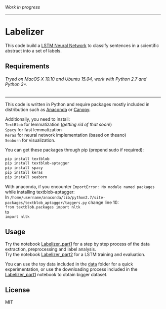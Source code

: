 *Work in progress*  

---
# Labelizer  


This code build a [LSTM Neural Network](https://en.wikipedia.org/wiki/Long_short_term_memory) to classify sentences in a scientific abstract into a set of labels.



## Requirements

###### Tryed on MacOS X 10.10 and Ubuntu 15.04, work with Python 2.7 and Python 3+.  
---  

This code is written in Python and require packages mostly included in distribution such as [Anaconda](http://continuum.io/downloads) or [Canopy](https://www.enthought.com/products/canopy/).

Additionally, you need to install:  
`TextBlob` for lemmatization (_getting rid of that soon!_)  
`Spacy` for fast lemmatization  
`Keras` for neural network implementation (based on theano)  
`Seaborn` for visualization.  

You can get these packages through pip (prepend sudo if required):
```bash
pip install textblob
pip install textblob-aptagger
pip install spacy
pip install keras
pip install seaborn
```

With anaconda, if you encounter `ImportError: No module named packages` while installing textblob-aptagger:  
In `/home/username/anaconda/lib/python2.7/site-packages/textblob_aptagger/taggers.py` change line 10:  
`from textblob.packages import nltk`  
to  
`import nltk`



## Usage

Try the notebook [Labelizer_part1](Labelizer_part1.ipynb) for a step by step process of the data extraction, preprocessing and label analysis.  
Try the notebook [Labelizer_part2](Labelizer_part2.ipynb) for a LSTM training and evaluation.  

You can use the toy data included in the [data](data) folder for a quick experimentation, or use the downloading process included in the [Labelizer_part1](Labelizer_part1.ipynb) notebook to obtain bigger dataset.



## License

MIT
